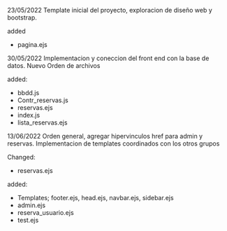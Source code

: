 

23/05/2022
Template inicial del proyecto, exploracion de diseño web y bootstrap.

added 
- pagina.ejs

30/05/2022
Implementacion y coneccion del front end con la base de datos. 
Nuevo Orden de archivos

added:
- bbdd.js
- Contr_reservas.js
- reservas.ejs
- index.js
- lista_reservas.ejs

13/06/2022
Orden general,
agregar hipervinculos href para admin y reservas. Implementacion de templates coordinados con los otros grupos

Changed:
- reservas.ejs

added:
- Templates; footer.ejs, head.ejs, navbar.ejs, sidebar.ejs
- admin.ejs 
- reserva_usuario.ejs
- test.ejs


